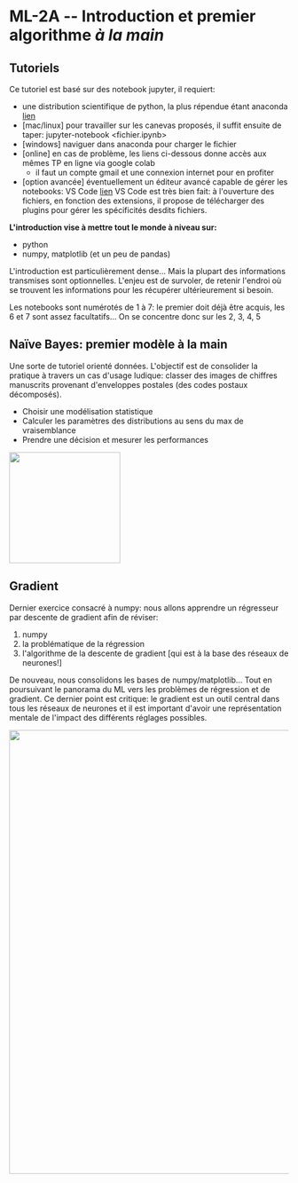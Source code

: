# ML-2A -- Introduction et premier algorithme *à la main*

## Tutoriels


Ce tutoriel est basé sur des notebook jupyter, il requiert:
* une distribution scientifique de python, la plus répendue étant anaconda [lien](https://www.anaconda.com)
* [mac/linux] pour travailler sur les canevas proposés, il suffit ensuite de taper:
  jupyter-notebook <fichier.ipynb> 
* [windows] naviguer dans anaconda pour charger le fichier
* [online] en cas de problème, les liens ci-dessous donne accès aux mêmes TP en ligne via google colab
  * il faut un compte gmail et une connexion internet pour en profiter
* [option avancée] éventuellement un éditeur avancé capable de gérer les notebooks: VS Code [lien](https://code.visualstudio.com)
VS Code est très bien fait: à l'ouverture des fichiers, en fonction des extensions, il propose de télécharger des plugins pour gérer les spécificités desdits fichiers.


**L'introduction vise à mettre tout le monde à niveau sur:**
- python
- numpy, matplotlib (et un peu de pandas)

L'introduction est particulièrement dense... Mais la plupart des informations transmises sont optionnelles. L'enjeu est de survoler, de retenir l'endroi où se trouvent les informations pour les récupérer ultérieurement si besoin.

Les notebooks sont numérotés de 1 à 7: le premier doit déjà être acquis, les 6 et 7 sont assez facultatifs... On se concentre donc sur les 2, 3, 4, 5

## Naïve Bayes: premier modèle à la main

Une sorte de tutoriel orienté données. L'objectif est de consolider la pratique à travers un cas d'usage ludique: classer des images de chiffres manuscrits provenant d'enveloppes postales (des codes postaux décomposés).

- Choisir une modélisation statistique
- Calculer les paramètres des distributions au sens du max de vraisemblance
- Prendre une décision et mesurer les performances

<img src="/2-Naive-Bayes/notebooks/ressources/usps.png" width=200px>


## Gradient

Dernier exercice consacré à numpy: nous allons apprendre un régresseur par descente de gradient afin de réviser:
1. numpy
2. la problématique de la régression
3. l'algorithme de la descente de gradient [qui est à la base des réseaux de neurones!]

De nouveau, nous consolidons les bases de numpy/matplotlib... Tout en poursuivant le panorama du ML vers les problèmes de régression et de gradient. Ce dernier point est critique: le gradient est un outil central dans tous les réseaux de neurones et il est important d'avoir une représentation mentale de l'impact des différents réglages possibles.

<img src="/3-Gradient/notebooks/fig/animation.gif" width=800px>